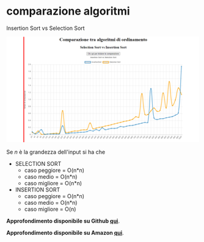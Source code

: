 # comparazione algoritmi
Insertion Sort vs Selection Sort

![Screenshot](ssVSis.PNG)


Se *n* è la grandezza dell'input si ha che 
* SELECTION SORT
  * caso peggiore = O(n*n)
  * caso medio = O(n*n)
  * caso migliore = O(n*n)
* INSERTION SORT
  * caso peggiore = O(n*n)
  * caso medio = O(n*n)
  * caso migliore = O(n)
  
 <b>Approfondimento disponibile su Github [qui](https://github.com/mariocuomo/Algoritmi-e-strutture-di-dati/tree/master/ordinamenti)</b>.
 
 <b>Approfondimento disponibile su Amazon [qui](https://www.amazon.it/dp/B085KMGMPQ/ref=sr_1_4?keywords=Algoritmi&qid=1583486867&s=books&sr=1-4)</b>.
